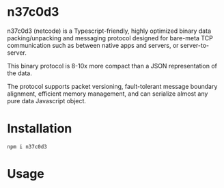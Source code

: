 # n37c0d3

n37c0d3 (netcode) is a Typescript-friendly, highly optimized binary data packing/unpacking and messaging protocol designed for bare-meta TCP communication such as between native apps and servers, or server-to-server.

This binary protocol is 8-10x more compact than a JSON representation of the data.

The protocol supports packet versioning, fault-tolerant message boundary alignment, efficient memory management, and can serialize almost any pure data Javascript object.

# Installation

```
npm i n37c0d3
```

# Usage
